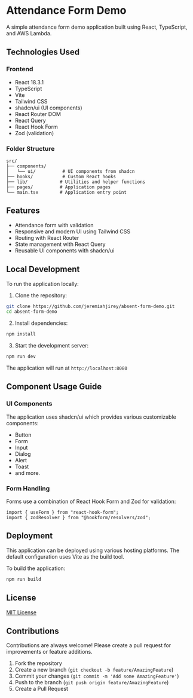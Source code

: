 # Attendance Form Demo

A simple attendance form demo application built using React, TypeScript, and AWS Lambda.

## Technologies Used

### Frontend
- React 18.3.1
- TypeScript
- Vite
- Tailwind CSS
- shadcn/ui (UI components)
- React Router DOM
- React Query
- React Hook Form
- Zod (validation)

### Folder Structure

```
src/
├── components/
│   └── ui/          # UI components from shadcn
├── hooks/           # Custom React hooks
├── lib/            # Utilities and helper functions
├── pages/          # Application pages
└── main.tsx        # Application entry point
```

## Features

- Attendance form with validation
- Responsive and modern UI using Tailwind CSS
- Routing with React Router
- State management with React Query
- Reusable UI components with shadcn/ui

## Local Development

To run the application locally:

1. Clone the repository:
```bash
git clone https://github.com/jeremiahjirey/absent-form-demo.git
cd absent-form-demo
```

2. Install dependencies:
```bash
npm install
```

3. Start the development server:
```bash
npm run dev
```

The application will run at `http://localhost:8080`

## Component Usage Guide

### UI Components

The application uses shadcn/ui which provides various customizable components:

- Button
- Form
- Input
- Dialog
- Alert
- Toast
- and more.

### Form Handling

Forms use a combination of React Hook Form and Zod for validation:

```tsx
import { useForm } from "react-hook-form";
import { zodResolver } from "@hookform/resolvers/zod";
```

## Deployment

This application can be deployed using various hosting platforms. The default configuration uses Vite as the build tool.

To build the application:

```bash
npm run build
```

## License

[MIT License](LICENSE)

## Contributions

Contributions are always welcome! Please create a pull request for improvements or feature additions.

1. Fork the repository
2. Create a new branch (`git checkout -b feature/AmazingFeature`)
3. Commit your changes (`git commit -m 'Add some AmazingFeature'`)
4. Push to the branch (`git push origin feature/AmazingFeature`)
5. Create a Pull Request
